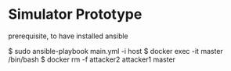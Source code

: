 # Simulator Prototype
prerequisite, to have installed ansible

$ sudo ansible-playbook main.yml -i host
$ docker exec -it master /bin/bash
$ docker rm -f attacker2 attacker1 master

